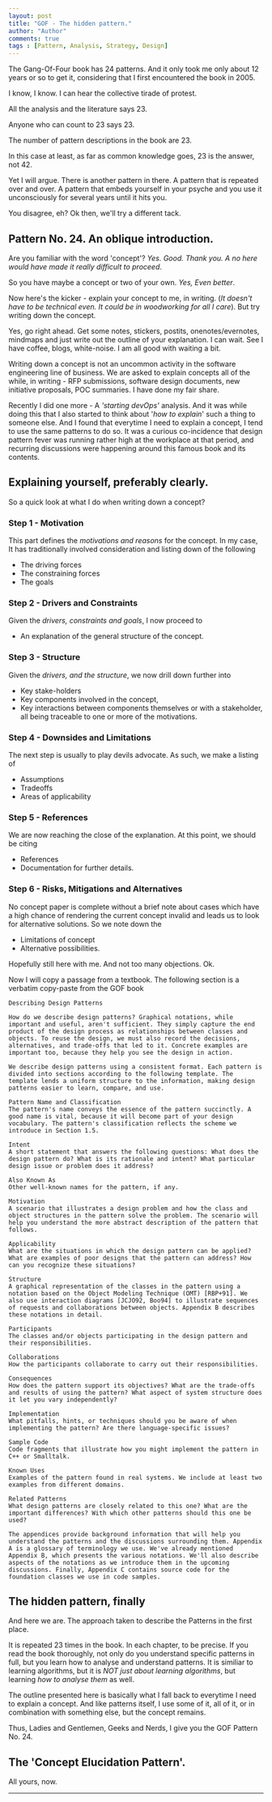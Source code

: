 ```yaml
--- 
layout: post
title: "GOF - The hidden pattern."
author: "Author"
comments: true
tags : [Pattern, Analysis, Strategy, Design]
---
```


The Gang-Of-Four book has 24 patterns. And it only took me only about 12 years or so to get it, considering that I first encountered the book in 2005.

I know, I know. I can hear the collective tirade of protest. 

All the analysis and the literature says 23. 

Anyone who can count to 23 says 23. 

The number of pattern descriptions in the book are 23.

In this case at least, as far as common knowledge goes, 23 is the answer, not 42.

Yet I will argue. There is another pattern in there. A pattern that is repeated over and over. A pattern that embeds yourself in your psyche and you use it unconsciously for several years until it hits you. 

You disagree, eh?  Ok then, we'll try a different tack. 

## Pattern No. 24. An oblique introduction.
Are you familiar with the word 'concept'? *Yes. Good. Thank you. A no here would have made it really difficult to proceed*. 

So you have maybe a concept or two of your own. *Yes, Even better*. 

Now here's the kicker - explain your concept to me, in writing. (*It doesn't have to be technical even. It could be in woodworking for all I care*). But try writing down the concept. 

Yes, go right ahead. Get some notes, stickers, postits, onenotes/evernotes, mindmaps and just write out the outline of your explanation. I can wait. See I have coffee, blogs, white-noise. I am all good with waiting a bit.

Writing down a concept is not an uncommon activity in the software engineering line of business. We are asked to explain concepts all of the while, in writing - RFP submissions, software design documents, new initiative proposals, POC summaries. I have done my fair share.

Recently I did one more - A *'starting devOps'* analysis. And it was while doing this that I also started to think about '*how to explain*' such a thing to someone else. And I found that everytime I need to explain a concept, I tend to use the same patterns to do so. It was a curious co-incidence that design pattern fever was running rather high at the workplace at that period, and recurring discussions were happening around this famous book and its contents.

## Explaining yourself, preferably clearly.
So a quick look at what I do when writing down a concept? 

### Step 1 - Motivation
This part defines the *motivations and reasons* for the concept. In my case, It has traditionally involved consideration and listing down of the following
-   The driving forces
-   The constraining forces
-   The goals

### Step 2 - Drivers and Constraints
Given the *drivers, constraints and goals*, I now proceed to 
-   An explanation of the general structure of the concept. 

### Step 3 - Structure
Given the *drivers, and the structure*, we now drill down further into 
-   Key stake-holders 
-   Key components involved in the concept, 
-   Key interactions between components themselves or with a stakeholder, all being traceable to one or more of the motivations.

### Step 4 - Downsides and Limitations
The next step is usually to play devils advocate. As such, we make a listing of 
-   Assumptions 
-   Tradeoffs
-   Areas of applicability

### Step 5 - References
We are now reaching the close of the explanation. At this point, we should be citing
- References
- Documentation for further details.

### Step 6 - Risks, Mitigations and Alternatives
No concept paper is complete without a brief note about cases which have a high chance of rendering the current concept invalid and leads us to look for alternative solutions. So we note down the 
-   Limitations of concept
-   Alternative possibilities.

Hopefully still here with me. And not too many objections. Ok. 

Now I will copy a passage from a textbook. The following section is a verbatim copy-paste from the GOF book

    Describing Design Patterns

    How do we describe design patterns? Graphical notations, while important and useful, aren't sufficient. They simply capture the end product of the design process as relationships between classes and objects. To reuse the design, we must also record the decisions, alternatives, and trade-offs that led to it. Concrete examples are important too, because they help you see the design in action.

    We describe design patterns using a consistent format. Each pattern is divided into sections according to the following template. The template lends a uniform structure to the information, making design patterns easier to learn, compare, and use.

    Pattern Name and Classification
    The pattern's name conveys the essence of the pattern succinctly. A good name is vital, because it will become part of your design vocabulary. The pattern's classification reflects the scheme we introduce in Section 1.5.

    Intent
    A short statement that answers the following questions: What does the design pattern do? What is its rationale and intent? What particular design issue or problem does it address?
    
    Also Known As
    Other well-known names for the pattern, if any.
    
    Motivation
    A scenario that illustrates a design problem and how the class and object structures in the pattern solve the problem. The scenario will help you understand the more abstract description of the pattern that follows.
    
    Applicability
    What are the situations in which the design pattern can be applied? What are examples of poor designs that the pattern can address? How can you recognize these situations?
    
    Structure
    A graphical representation of the classes in the pattern using a notation based on the Object Modeling Technique (OMT) [RBP+91]. We also use interaction diagrams [JCJO92, Boo94] to illustrate sequences of requests and collaborations between objects. Appendix B describes these notations in detail.
    
    Participants
    The classes and/or objects participating in the design pattern and their responsibilities.
    
    Collaborations
    How the participants collaborate to carry out their responsibilities.
    
    Consequences
    How does the pattern support its objectives? What are the trade-offs and results of using the pattern? What aspect of system structure does it let you vary independently?
    
    Implementation
    What pitfalls, hints, or techniques should you be aware of when implementing the pattern? Are there language-specific issues?
    
    Sample Code
    Code fragments that illustrate how you might implement the pattern in C++ or Smalltalk.
    
    Known Uses
    Examples of the pattern found in real systems. We include at least two examples from different domains.
    
    Related Patterns
    What design patterns are closely related to this one? What are the important differences? With which other patterns should this one be used?
    
    The appendices provide background information that will help you understand the patterns and the discussions surrounding them. Appendix A is a glossary of terminology we use. We've already mentioned Appendix B, which presents the various notations. We'll also describe aspects of the notations as we introduce them in the upcoming discussions. Finally, Appendix C contains source code for the foundation classes we use in code samples.

## The hidden pattern, finally

And here we are. The approach taken to describe the Patterns in the first place. 

It is repeated 23 times in the book. In each chapter, to be precise. If you read the book thoroughly, not only do you understand specific patterns in full, but you learn how to analyse and understand patterns. It is similiar to learning algorithms, but it is *NOT just about learning algorithms*, but learning *how to analyse them* as well.

The outline presented here is basically what I fall back to everytime I need to explain a concept. And like patterns itself, I use some of it, all of it, or in combination with something else, but the concept remains.

Thus, Ladies and Gentlemen, Geeks and Nerds, I give you the GOF Pattern No. 24.

## The 'Concept Elucidation Pattern'.

All yours, now.

-----------------------------------------------------------------------------------------------